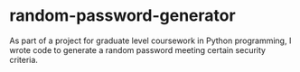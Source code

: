 # random-password-generator
As part of a project for graduate level coursework in Python programming, I wrote code to generate a random password meeting certain security criteria.
